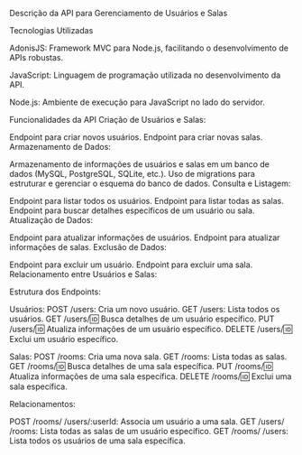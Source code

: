 Descrição da API para Gerenciamento de Usuários e Salas

Tecnologias Utilizadas

AdonisJS: Framework MVC para Node.js, facilitando o desenvolvimento de APIs robustas.

JavaScript: Linguagem de programação utilizada no desenvolvimento da API.

Node.js: Ambiente de execução para JavaScript no lado do servidor.

Funcionalidades da API
Criação de Usuários e Salas:

Endpoint para criar novos usuários.
Endpoint para criar novas salas.
Armazenamento de Dados:

Armazenamento de informações de usuários e salas em um banco de dados (MySQL, PostgreSQL, SQLite, etc.).
Uso de migrations para estruturar e gerenciar o esquema do banco de dados.
Consulta e Listagem:

Endpoint para listar todos os usuários.
Endpoint para listar todas as salas.
Endpoint para buscar detalhes específicos de um usuário ou sala.
Atualização de Dados:

Endpoint para atualizar informações de usuários.
Endpoint para atualizar informações de salas.
Exclusão de Dados:

Endpoint para excluir um usuário.
Endpoint para excluir uma sala.
Relacionamento entre Usuários e Salas:

Estrutura dos Endpoints:

Usuários:
POST /users: Cria um novo usuário.
GET /users: Lista todos os usuários.
GET /users/:id: Busca detalhes de um usuário específico.
PUT /users/:id: Atualiza informações de um usuário específico.
DELETE /users/:id: Exclui um usuário específico.

Salas:
POST /rooms: Cria uma nova sala.
GET /rooms: Lista todas as salas.
GET /rooms/:id: Busca detalhes de uma sala específica.
PUT /rooms/:id: Atualiza informações de uma sala específica.
DELETE /rooms/:id: Exclui uma sala específica.

Relacionamentos:

POST /rooms/
/users/:userId: Associa um usuário a uma sala.
GET /users/
/rooms: Lista todas as salas de um usuário específico.
GET /rooms/
/users: Lista todos os usuários de uma sala específica.
